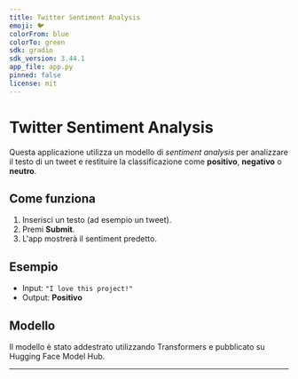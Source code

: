 ```yaml
---
title: Twitter Sentiment Analysis
emoji: 🐦
colorFrom: blue
colorTo: green
sdk: gradio
sdk_version: 3.44.1
app_file: app.py
pinned: false
license: mit
---
```


# Twitter Sentiment Analysis

Questa applicazione utilizza un modello di *sentiment analysis* per analizzare il testo di un tweet e restituire la classificazione come **positivo**, **negativo** o **neutro**.

## Come funziona
1. Inserisci un testo (ad esempio un tweet).
2. Premi **Submit**.
3. L'app mostrerà il sentiment predetto.

## Esempio
- Input: `"I love this project!"`  
- Output: **Positivo**

## Modello
Il modello è stato addestrato utilizzando Transformers e pubblicato su Hugging Face Model Hub.

---
